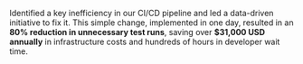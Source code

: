 Identified a key inefficiency in our CI/CD pipeline and led a data-driven initiative to fix it. This simple change, implemented in one day, resulted in an **80% reduction in unnecessary test runs**, saving over **$31,000 USD annually** in infrastructure costs and hundreds of hours in developer wait time.
